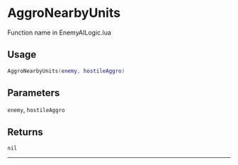 # AggroNearbyUnits
Function name in EnemyAILogic.lua
## Usage
```lua
AggroNearbyUnits(enemy, hostileAggro)
```
## Parameters
`enemy`, `hostileAggro`
## Returns
`nil`

---